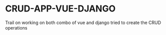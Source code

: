# CRUD-APP-VUE-DJANGO

Trail on working on both combo of vue and django tried to create the CRUD operations 
